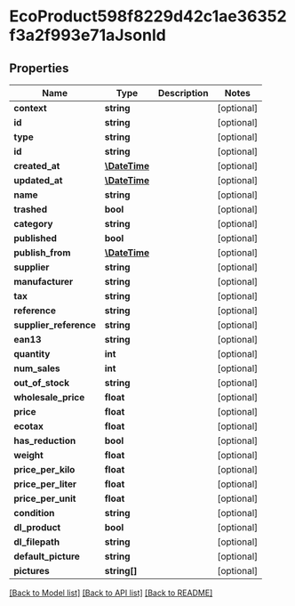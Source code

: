 # EcoProduct598f8229d42c1ae36352f3a2f993e71aJsonld

## Properties
Name | Type | Description | Notes
------------ | ------------- | ------------- | -------------
**context** | **string** |  | [optional] 
**id** | **string** |  | [optional] 
**type** | **string** |  | [optional] 
**id** | **string** |  | [optional] 
**created_at** | [**\DateTime**](\DateTime.md) |  | [optional] 
**updated_at** | [**\DateTime**](\DateTime.md) |  | [optional] 
**name** | **string** |  | [optional] 
**trashed** | **bool** |  | [optional] 
**category** | **string** |  | [optional] 
**published** | **bool** |  | [optional] 
**publish_from** | [**\DateTime**](\DateTime.md) |  | [optional] 
**supplier** | **string** |  | [optional] 
**manufacturer** | **string** |  | [optional] 
**tax** | **string** |  | [optional] 
**reference** | **string** |  | [optional] 
**supplier_reference** | **string** |  | [optional] 
**ean13** | **string** |  | [optional] 
**quantity** | **int** |  | [optional] 
**num_sales** | **int** |  | [optional] 
**out_of_stock** | **string** |  | [optional] 
**wholesale_price** | **float** |  | [optional] 
**price** | **float** |  | [optional] 
**ecotax** | **float** |  | [optional] 
**has_reduction** | **bool** |  | [optional] 
**weight** | **float** |  | [optional] 
**price_per_kilo** | **float** |  | [optional] 
**price_per_liter** | **float** |  | [optional] 
**price_per_unit** | **float** |  | [optional] 
**condition** | **string** |  | [optional] 
**dl_product** | **bool** |  | [optional] 
**dl_filepath** | **string** |  | [optional] 
**default_picture** | **string** |  | [optional] 
**pictures** | **string[]** |  | [optional] 

[[Back to Model list]](../../README.md#documentation-for-models) [[Back to API list]](../../README.md#documentation-for-api-endpoints) [[Back to README]](../../README.md)

